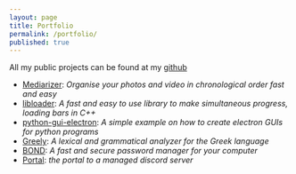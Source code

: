 ```yaml
---
layout: page
title: Portfolio
permalink: /portfolio/
published: true
---
```


<div class="page" markdown="1">

All my public projects can be found at my <a href="https://github.com/keybraker">github</a><br>

* [Mediarizer](https://github.com/keybraker/Mediarizer):
_Organise your photos and video in chronological order fast and easy_ <br>
* [libloader](https://github.com/keybraker/libloader):
_A fast and easy to use library to make simultaneous progress, loading bars in C++_ <br>
* [python-gui-electron](https://github.com/keybraker/python-gui-electron):
_A simple example on how to create electron GUIs for python programs_ <br>
* [Greely](https://github.com/keybraker/Greely):
_A lexical and grammatical analyzer for the Greek language_ <br>
* [BOND](https://github.com/keybraker/BOND):
_A fast and secure password manager for your computer_ <br>
* [Portal](https://discord.com/api/oauth2/authorize?client_id=704400876860735569&permissions=8&redirect_uri=http%3A%2F%2Fwww.localhost%3A4000%2Fpremium%2F&scope=bot):
_the portal to a managed discord server_ <br>

</div>
